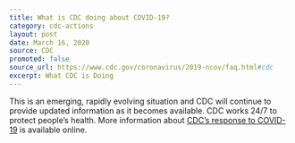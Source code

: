```yaml
---
title: What is CDC doing about COVID-19?
category: cdc-actions
layout: post
date: March 16, 2020
source: CDC
promoted: false
source_url: https://www.cdc.gov/coronavirus/2019-ncov/faq.html#cdc
excerpt: What CDC is Doing
---
```


This is an emerging, rapidly evolving situation and CDC will continue to provide updated information as it becomes available. CDC works 24/7 to protect people’s health. More information about <a href="https://www.cdc.gov/coronavirus/2019-ncov/cases-updates/summary.html#cdc-response" target="_blank">CDC’s response to COVID-19</a> is available online.